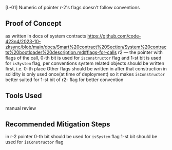 [L-01] Numeric of pointer r-2's flags doesn't follow conventions 

## Proof of Concept
as written in docs of system contracts https://github.com/code-423n4/2023-10-zksync/blob/main/docs/Smart%20contract%20Section/System%20contracts%20bootloader%20description.md#flags-for-calls r2 — the pointer with flags of the call,
0-th bit is used for ```isconstructor``` flag and 1-st bit is used for ```isSystem``` flag, per conventions system related objects should be written first, i.e. 0-th place
Other flags should be written in after that construction in solidity is only used once(at time of deployment) so it makes ```isConstructor``` better suited for 1-st bit of r2- flag for better convention 
## Tools Used
manual review
## Recommended Mitigation Steps
in r-2 pointer
0-th bit should be used for ```isSystem``` flag
1-st bit should be used for ```isConstructor``` flag